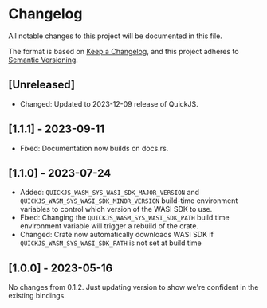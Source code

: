 # Changelog

All notable changes to this project will be documented in this file.

The format is based on [Keep a Changelog](https://keepachangelog.com/en/1.0.0/),
and this project adheres to [Semantic Versioning](https://semver.org/spec/v2.0.0.html).

## [Unreleased]

- Changed: Updated to 2023-12-09 release of QuickJS.

## [1.1.1] - 2023-09-11

- Fixed: Documentation now builds on docs.rs.

## [1.1.0] - 2023-07-24

- Added: `QUICKJS_WASM_SYS_WASI_SDK_MAJOR_VERSION` and `QUICKJS_WASM_SYS_WASI_SDK_MINOR_VERSION` build-time environment variables to control which version of the WASI SDK to use.
- Fixed: Changing the `QUICKJS_WASM_SYS_WASI_SDK_PATH` build time environment variable will trigger a rebuild of the crate.
- Changed: Crate now automatically downloads WASI SDK if `QUICKJS_WASM_SYS_WASI_SDK_PATH` is not set at build time

## [1.0.0] - 2023-05-16

No changes from 0.1.2. Just updating version to show we're confident in the existing bindings.
